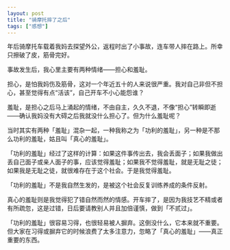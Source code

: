 ```yaml
---
layout: post
title: "骑摩托摔了之后"
tags: ["感想"]
---
```


年后骑摩托车载着我妈去探望外公，返程时出了小事故，连车带人摔在路上。所幸只擦破了皮，筋骨完好。

事故发生后，我心里主要有两种情绪——担心和羞耻。

担心，是怕我妈伤及筋骨，这对一个年近五十的人来说很严重。我对自己非但不担心，甚至觉得有点“活该”，自己开车不小心能怨谁？

羞耻，是担心之后马上涌起的情绪，不由自主，久久不退，不像“担心”转瞬即逝——确认我妈没有大碍之后我就没什么担心了。但为什么羞耻呢？

当时其实有两种「羞耻」混杂一起，一种我称之为「功利的羞耻」，另一种是不那么功利的羞耻，姑且叫「真心的羞耻」。

「功利的羞耻」经过了这样的计算：如果这件事传出去，我会丢面子；如果我做出丢自己面子或亲人面子的事，应该觉得羞耻；如果我不觉得羞耻，就是无耻之徒；如果我是无耻之徒，就很难存在于这个社会。于是我觉得羞耻。

「功利的羞耻」不是我自然生发的，是被这个社会反复训练养成的条件反射。

真心的羞耻则是我觉得犯了错自然而然的情感。开车摔了，是因为我技艺不精或者有所疏忽，这是过错，日后要请教别人并且加倍谨慎，做到「不贰过」。

「功利的羞耻」很容易习得，也很轻易被人摒弃。这倒没什么，它本来就不重要。但大家在习得或摒弃它的时候浪费了太多注意力，忽略了「真心的羞耻」——真正重要的东西。
